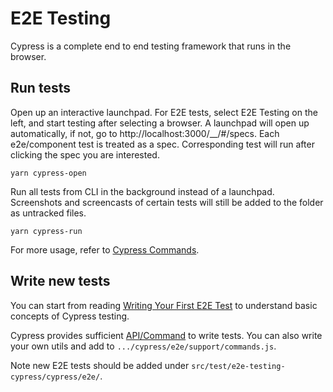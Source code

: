 # E2E Testing

Cypress is a complete end to end testing framework that runs in the browser. 

## Run tests
Open up an interactive launchpad. For E2E tests, select E2E Testing on the left, and start testing after selecting a browser. A launchpad will open up automatically, if not, go to http://localhost:3000/__/#/specs. Each e2e/component test is treated as a spec. Corresponding test will run after clicking the spec you are interested.
```shell
yarn cypress-open
```
Run all tests from CLI in the background instead of a launchpad. Screenshots and screencasts of certain tests will still be added to the folder as untracked files.

```shell
yarn cypress-run
```

For more usage, refer to [Cypress Commands](https://docs.cypress.io/guides/guides/command-line).

## Write new tests
You can start from reading [Writing Your First E2E Test](https://docs.cypress.io/guides/end-to-end-testing/writing-your-first-end-to-end-test) to understand basic concepts of Cypress testing.

Cypress provides sufficient [API/Command](https://docs.cypress.io/api/table-of-contents) to write tests. You can also write your own utils and add to `.../cypress/e2e/support/commands.js`.

Note new E2E tests should be added under `src/test/e2e-testing-cypress/cypress/e2e/`.
